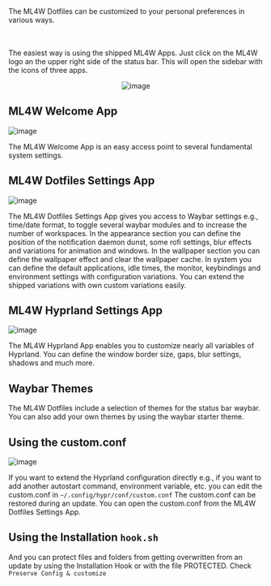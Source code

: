 <div class="tip custom-block" style="padding-top: 20px; padding-bottom: 20px;">

The ML4W Dotfiles can be customized to your personal preferences in various ways.

</div>

The easiest way is using the shipped ML4W Apps. Just click on the ML4W logo an the upper right side of the status bar. This will open the sidebar with the icons of three apps.

<div align="center">

![image](/cs.png)

</div>

## ML4W Welcome App

![image](/cs1.png)

The ML4W Welcome App is an easy access point to several fundamental system settings. 

## ML4W Dotfiles Settings App

![image](/cs2.png)

The ML4W Dotfiles Settings App gives you access to Waybar settings e.g., time/date format, to toggle several waybar modules and to increase the number of workspaces. In the appearance section you can define the position of the notification daemon dunst, some rofi settings, blur effects and variations for animation and windows. In the  wallpaper section you can define the wallpaper effect and clear the wallpaper cache. In system you can define the default applications, idle times, the monitor, keybindings and environment settings with configuration variations. You can extend the shipped variations with own custom variations easily. 

## ML4W Hyprland Settings App

![image](/cs3.png)

The ML4W Hyprland App enables you to customize nearly all variables of Hyprland. You can define the window border size, gaps, blur settings, shadows and much more.

## Waybar Themes

The ML4W Dotfiles include a selection of themes for the status bar waybar. You can also add your own themes by using the waybar starter theme.

## Using the custom.conf

![image](/cs4.png)

If you want to extend the Hyprland configuration directly e.g., if you want to add another autostart command, environment variable, etc. you can edit the custom.conf in `~/.config/hypr/conf/custom.conf` The custom.conf can be restored during an update. You can open the custom.conf from the ML4W Dotfiles Settings App.

## Using the Installation `hook.sh`

And you can protect files and folders from getting overwritten from an update by using the Installation Hook or with the file PROTECTED. Check `Preserve Config & customize`
